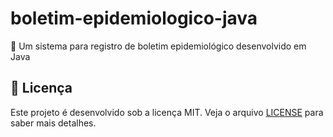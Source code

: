 # boletim-epidemiologico-java
:space_invader: Um sistema para registro de boletim epidemiológico desenvolvido em Java

## :page_facing_up: Licença 
Este projeto é desenvolvido sob a licença MIT. Veja o arquivo [LICENSE](LICENSE.md) para saber mais detalhes.
